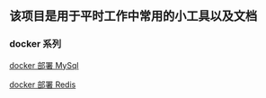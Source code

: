 ## 该项目是用于平时工作中常用的小工具以及文档

### docker 系列

[docker 部署 MySql](./docker/mysql/README.md)

[docker 部署 Redis](./docker/redis/README.md)